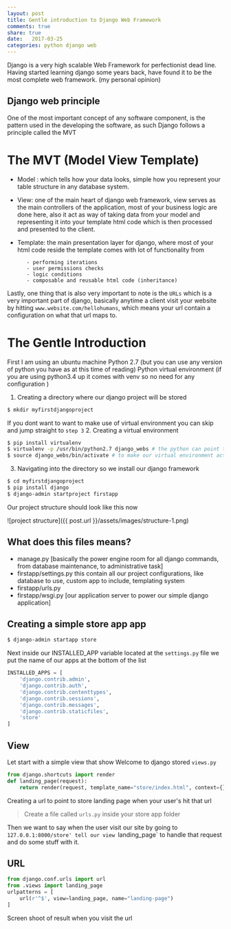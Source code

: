 ```yaml
---
layout: post
title: Gentle introduction to Django Web Framework
comments: true
share: true
date:   2017-03-25
categories: python django web
---
```


Django is a very high scalable Web Framework for perfectionist dead line.
Having started learning django some years back, have found it to be the most complete web framework. (my personal opinion)

## Django web principle
One of the most important concept of any software component, is the pattern used in the developing the 
software, as such Django follows a principle called the MVT


# The MVT (Model View Template)
* Model : which tells how your data looks, simple how you represent your table structure in 
        any database system.

* View:  one of the main heart of django web framework, view serves as the main controllers of the application, 
       most of your business logic are done here, also it act as way of taking data from 
       your model and representing it into your template html code which is then processed 
       and presented to the client. 


* Template: the main presentation layer for django, where most of your html code reside
         the template comes with lot of functionality from 
         
         - performing iterations
         - user permissions checks
         - logic conditions
         - composable and reusable html code (inheritance)


Lastly,  one thing that is also very important to note is the `URLs` which is a 
very important part of django, basically anytime a client visit your website 
by hitting `www.website.com/hellohumans`, which means  your url contain a configuration
on what that url maps to.


# The Gentle Introduction
First  I am using an ubuntu machine
Python 2.7 (but you can use any version of python you have as at this time of reading)
Python virtual environment (if you are using python3.4 up it comes with venv so no need for any configuration )

1. Creating a directory where our django project will be stored
``` bash
$ mkdir myfirstdjangoproject
```
If you dont want to want to make use of virtual environment you can skip 
and jump straight to `step 3`
2.  Creating a  virtual environment 
```bash
$ pip install virtualenv
$ virtualenv -p /usr/bin/python2.7 django_webs # the python can point to any version of your python 
$ source django_webs/bin/activate # to make our virtual environment active so we dont corrupt our main python directory
```
3.  Navigating into the directory so we install our django framework
```bash
$ cd myfirstdjangoproject
$ pip install django 
$ django-admin startproject firstapp

```
Our project structure should look like this now

![project structure]({{ post.url }}/assets/images/structure-1.png)
## What does this files means?

- manage.py [basically the power engine room for all django commands, from database maintenance, to administrative task]
- firstapp/settings.py this contain all our project configurations, like database to use, custom app to include, templating system
- firstapp/urls.py
- firstapp/wsgi.py [our application server to power our simple django application]

## Creating a simple store app app

```bash
$ django-admin startapp store 
```

Next inside our INSTALLED_APP variable located at
the `settings.py` file  we put the name of our apps at the bottom of the list

```python 
INSTALLED_APPS = [
    'django.contrib.admin',
    'django.contrib.auth',
    'django.contrib.contenttypes',
    'django.contrib.sessions',
    'django.contrib.messages',
    'django.contrib.staticfiles',
    'store'
]
```

## View
Let start with a simple view that show Welcome to django stored `views.py`

```python 
from django.shortcuts import render
def landing_page(request):
	return render(request, template_name="store/index.html", context={})
```


Creating a url to point to store landing page when your user's hit that 
url

> Create a file called `urls.py` inside your store app folder

Then we want to say when the user visit our site by going to `127.0.0.1:8000/store'
tell our view `landing_page` to handle that request and do some stuff with it.

## URL 
```python
from django.conf.urls import url
from .views import landing_page
urlpatterns = [
	url(r'^$', view=landing_page, name="landing-page")
]
```

Screen shoot of result when you visit the url